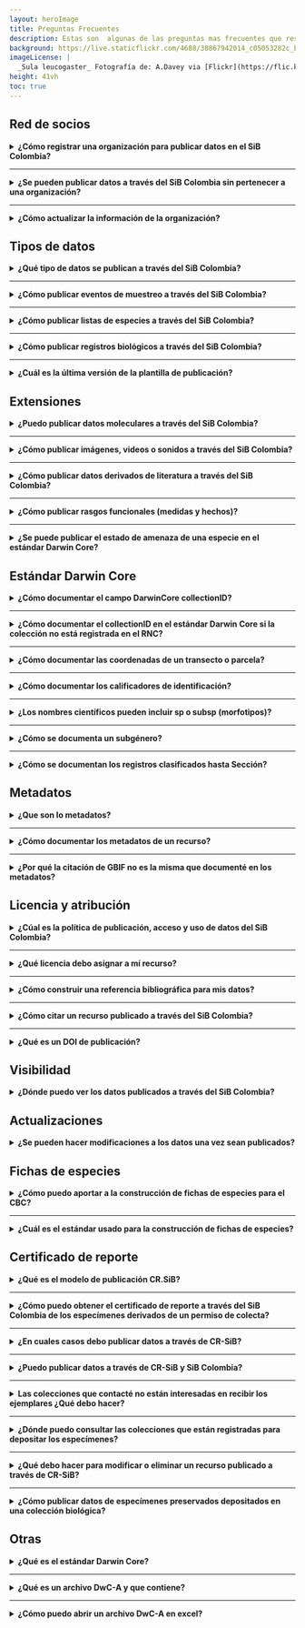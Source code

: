 ```yaml
---
layout: heroImage
title: Preguntas Frecuentes
description: Estas son  algunas de las preguntas mas frecuentes que respondemos desde el SiB Colombia.
background: https://live.staticflickr.com/4688/38867942014_c05053282c_b.jpg
imageLicense: |
  _Sula leucogaster_ Fotografía de: A.Davey via [Flickr](https://flic.kr/p/22dCn2h)
height: 41vh
toc: true
---
```


## Red de socios

 <details>
    <summary markdown="span"><B>¿Cómo registrar  una organización para publicar datos en el SiB Colombia?</B></summary>
    
<br>
Para registrar su organización en el SiB Colombia y comenzar un proceso de publicación diligencie el siguiente <a href="/compartir/registro">formulario</a>. La información registrada aquí nos permitirá contar con información básica sobre su organización y el tipo de datos a publicar. Una vez validemos la información consignada, enviaremos las credenciales para ingresar a la plataforma de publicación. Si tiene dudas sobre el proceso comuníquese directamente a sib@humboldt.org.co.
    </details>

___

<details>
    <summary markdown="span"><b>¿Se pueden publicar datos a través del SiB Colombia sin pertenecer a una organización?</b></summary>
    
<br>
El SiB Colombia es una red de organizaciones, si desea publicar datos sobre biodiversidad y no pertenece a una organización, puede contactar un grupo de investigación en una universidad, red o asociación de especialistas, para que respalden su publicación como organización. También puede hacer uso de plataformas de ciencia ciudadana como <a href= "https://play.google.com/store/apps/details?id=edu.cornell.birds.ebird&hl=es_419" target="_blank">eBird</a> o <a href="https://play.google.com/store/apps/details?id=org.inaturalist.android&hl=es_419" target="_blank">iNaturalist</a>, los datos que se publican a través de estas plataformas eventualmente serán visibles en el
<a href="/data">SiB Colombia</a> y <a href="https://www.gbif.org/" target="_blank">GBIF</a>. </details>

___

<details>
    <summary markdown="span"><b>¿Cómo actualizar la información de la organización?</b></summary>
    
<br>
Envíe un correo a <a href="mailto:sib@humboldt.org.co">sib@humboldt.org.co</a> indicando la intención de actualizar la información de la organización e indicando los campos que desea actualizar.</details>


## Tipos de datos

 <details>
    <summary markdown="span"><b>¿Qué tipo de datos se publican a través del SiB Colombia?</b></summary>
    
<br>
Conoce más sobre los tipos de datos que se pueden publicar a través del SiB Colombia en el siguiente <a href="/compartir/tipos-de-datos">enlace</a>.</details>

___


<details>
 <summary markdown="span"><b>¿Cómo publicar eventos de muestreo a través del SiB Colombia?</b></summary>
    
<br>
Conoce el modelo, procesos, herramientas y mejores prácticas para publicar datos e información a través del SiB Colombia, los cuales puedes consultar en la <a href="/compartir/guia-para-publicar">Guía para la publicación de datos e información</a>.
Encuentra información adicional sobre la publicación de los eventos de muestreo en el siguiente <a href="/compartir/tipos-de-datos#eventos-de-muestreo">enlace</a>.
</details>

___


 <details>
    <summary markdown="span"><b>¿Cómo publicar listas de especies  a través del SiB Colombia?</b></summary>
    
<br>
Conoce el modelo, procesos, herramientas y mejores prácticas para publicar datos e información a través del SiB Colombia, los cuales puedes consultar en la <a href="/compartir/guia-para-publicar">Guía para la publicación de datos e información</a>.
Encuentra información adicional sobre la publicación de listas de especie en el siguiente <a href="/compartir/tipos-de-datos#listas-de-especies">enlace</a>.
    </details>
    
___


<details>
  <summary markdown="span"><b>¿Cómo publicar registros biológicos a través del SiB Colombia?</b></summary>
    
<br>
Conoce el modelo, procesos, herramientas y mejores prácticas para publicar datos e información a través del SiB Colombia, los cuales puedes consultar en la <a href="/compartir/guia-para-publicar">Guía para la publicación de datos e información</a>. En la guía conocerás las rutas para la publicación de los datos (Ruta A. Publicación de datos voluntaria y Ruta B. Publicación de datos por permiso de recolección). 
    
Para la publicación de registros biológicos debes tener en cuenta lo siguiente que pueden corresponder a observaciones o registros asociados a colecciones biológicas. En la <a href="/recursos/plantillas-dwc#registros-biológicos">plantilla de publicación</a> de registros biológicos podrás ver los elementos obligatorios según el tipo de publicación.  
</details>

___


<details>
  <summary markdown="span"><b>¿Cuál es la última versión de la plantilla de publicación?</b></summary>
    
<br>
La última versión de las plantillas  de publicación para registros biológicos, listas y eventos de muestreo, se encuentra disponibles en el siguiente <a href="/recursos/plantillas-dwc#registros-biológicos">enlace</a>, donde también puede revisar las versiones anteriores de cada plantilla.
    </details>
    
## Extensiones

 <details>
  <summary markdown="span"><b>¿Puedo publicar datos moleculares a través del SiB Colombia?</b></summary>
    
<br>
Puede publicar datos basados en secuencias a través del SiB Colombia, ya sea como registros biológicos, listas de especies o eventos de muestreo.

En primer lugar debe determinar el tipo de publicación para sus datos moleculares:

<ul>
 <li>Si sus datos contienen evidencia de organismos identificados (por taxones) en un momento y lugar determinados, puede elegir un evento de muestreo o un conjunto de datos de ocurrencia.</li>
  <li>Si sus datos contienen un inventario de evidencia de organismos identificados (por taxones) en un contexto dado (por ejemplo, geográfico o temático), puede elegir un conjunto de datos de lista de especies.</li>
</ul>
    
Tenga en cuenta que para relacionar los datos con las secuencias en sí, debe compartir el enlace a la secuencia en Genbank u otra base de datos de secuencia de nucleótidos relevante, para esto puede usar el elemento Darwin Core <a href="https://dwc.tdwg.org/terms/#dwc:associatedSequences" target="_blank">associatedSequences</a> o a través de la extensión de Amplificación <a href="http://rs.gbif.org/extension/ggbn/amplification.xml" target="_blank">GGBN</a>.
    </details>
    
___


<details>
    <summary markdown="span"><B>¿Cómo publicar imágenes, videos o sonidos a través del SiB Colombia?</B></summary>
    
<br>
Si lo que deseas es publicar imágenes asociadas a un registro biológico debes seguir estos pasos:


<ol>
<li>Publica tus fotografías en un repositorio de imágenes, aquí incluimos algunas recomendaciones. 
    <ul>
<li><a href="https://www.flickr.com/" target="_blank">flickr</a>
  <ul>
      <li>Opción de almacenamiento gratuito</li>
<li>Limitado a 1000 fotografías</li>
<li>Ejemplo: <a href="https://www.flickr.com/photos/98788120@N02/" target="_blank">https://www.flickr.com/photos/98788120@N02/</a></li>
        </ul>
  </li>
<li><a href="https://commons.wikimedia.org/wiki/Portada?uselang=es" target="_blank">Wikimedia Commons</a> 
    <ul>
<li>fotografías ilimitadas</li>
<li>Sobre las galerías: <a href="https://commons.wikimedia.org/wiki/Commons:Galleries" target="_blank">https://commons.wikimedia.org/wiki/Commons:Galleries</a></li>
<li>Ejemplo galería: <a href="https://commons.wikimedia.org/wiki/London" target="_blank">https://commons.wikimedia.org/wiki/London</a></li>
</ul>
  </li>
    <li><a href="https://archive.org/about/" target="_blank">Internet Archive</a>
        <ul>
<li>fotografías ilimitadas</li>
<li>Sobre las colecciones:<a href="https://help.archive.org/hc/en-us/articles/360017502272-How-to-request-a-collection-" target="_blank">https://help.archive.org/hc/en-us/articles/360017502272-How-to-request-a-collection-</a> </li>
<li>Ejemplo colecciones:<a href="https://archive.org/details/cmpuj" target="_blank">https://archive.org/details/cmpuj</a> </li>
</ul>
  </li>
    <li><a href="https://www.smugmug.com/" target="_blank">SmugMug</a>
        <ul>
<li>El almacenamiento está sujeto a pago, puede consultar <a href="https://www.smugmug.com/plans" target="_blank">aquí</a> los planes disponibles</li>
<li>Almacenamiento ilimitado en cualquier plan</li>
    </ul>
      </li>

Ten en cuenta que para poder visualizar tus fotos en Portales de datos Nacionales e internacionales es necesario que al compartir la imagen, la URL estática cuente con el formato de la imagen (jpg, png entre otros).
    Ejemplo Imagen: ("<a href="https://farm1.staticflickr.com/966/41777088842_ae24e9bb55_h.jpg" target="_blank">https://farm1.staticflickr.com/966/41777088842_ae24e9bb55_h.jpg</a>").
   </ul></li>
      <li>Documenta la extensión <a href="/recursos/plantillas-dwc#extensiones">Multimedia Simple</a> del estándar Darwin Core para la publicación de imágenes, videos y sonidos. <a href="https://ipt.biodiversidad.co/sibm/archive.do?r=anadarko_colombia_002&v=1.1" target="_blank">Aquí</a> encontrarás un ejemplo del uso de la extensión de Simple Multimedia en una publicación.</li>
      <li>Cuando te comuniques con el SiB Colombia (<a href="mailto:sib@humboldt.org.co">sib@humboldt.org.co</a>) para comenzar tu proceso de publicación no olvides mencionar que deseas compartir imágenes, te daremos las indicaciones que haga falta para la publicación.</li>
</ol>
</details>

___

<details>
    <summary markdown="span"><B>¿Cómo publicar datos derivados de literatura a través del SiB Colombia?</B></summary>

<br>
Para publicar datos derivados de información secundaria (libros, tesis de grado, artículos, etc.) en el estándar Darwin Core (DwC) se requiere de unos elementos particulares para que los datos se puedan asociar a las fuentes de información, permitiendo la atribución y rastreo de todas las fuentes. 

En el siguiente documento encontrarás una guía para la publicación de este tipo de datos.
      <ul>
        <li> <a href="http://repository.humboldt.org.co/bitstream/handle/20.500.11761/35330/Lineamientos%20para%20registros%20de%20literatura-Repo.pdf?sequence=1&isAllowed=y" target="_blank">Lineamientos para la estructuración de registros biológicos derivados de literatura</a>.</li>  
      </ul>
    </details>

___

<details>
  <summary markdown="span"><B>¿Cómo publicar rasgos funcionales (medidas y hechos)?</B></summary>

<br>
Para publicar medidas o rasgos funcionales asociados a un registros biológico, debes documentar la extensión <a href="/recursos/plantillas-dwc#extensiones">Medidas o hechos</a>  del estándar Darwin Core.  

<ul>
        <li> <a href="https://ipt.biodiversidad.co/sib/archive.do?r=herpetofauna-y-avifauna-de-villeta-guaduas-cundinamarca&v=2.2" target="_blank">Aquí encontrarás</a> un ejemplo del uso de la extensión de Medidas y Hechos en una <a href="https://doi.org/10.15472/uqcsnp" target="_blank">publicación</a>.</li>  
      </ul>
</details>

___


<details>
  <summary markdown="span"><B>¿Se puede publicar el estado de amenaza de una especie en el estándar Darwin Core?</B></summary>
    
<br>
En las listas de especies la categoría de amenaza se documenta en la extensión <a href="/recursos/plantillas-dwc#extensiones">Distribución de especies</a>  estándar Darwin Core, en el elemento <B>threatStatus</B>, el cual cuenta con un <a href="https://tools.gbif.org/dwca-validator/vocabulary.do?id=http://rs.gbif.org/vocabulary/iucn/threat_status/" target="_blank">vocabulario controlado</a> para su documentación, que corresponde con las categorías de amenaza establecidas por la Unión Internacional para la Conservación de la Naturaleza - IUCN.
    </details>


## Estándar Darwin Core

 <details>
  <summary markdown="span"><B>¿Cómo documentar el campo DarwinCore collectionID?</B></summary>

<br>
Busque su colección en la lista de colecciones biológicas disponible en el Registro Nacional de Coleccciones Biológicas (RNC) y de acuerdo al número asignado documente en este campo “RNC:” + número de la colección. 

<ul>
 <li><b>Ejemplo: </b>Para documentar el elemento <i>collectionID</i> del Herbario Federico Meden Bogotá: RNC:004 
<br>
<img src="https://raw.githubusercontent.com/gbif/hp-colombian-biodiversity/master/compartir/Imagenes/PreguntaFrecuente1.PNG" width=400></li>
</ul>
</details>

___


<details>
  <summary markdown="span"><B>¿Cómo documentar el collectionID en el estándar Darwin Core si la colección no está registrada en el RNC?</B></summary>
    
<br>
Puede usar otros identificadores de la colección de la que procede el registro. Para especímenes; la práctica recomendada es utilizar el identificador de un índice de colección tal como el Índice de Colecciones de Biodiversidad disponible en: <a href="https://www.gbif.org/grscicoll" target="_blank">https://www.gbif.org/grscicoll</a>

<ul>
    <li><B>Ejemplo: </B>Para documentar el elemento collectionID de las “Colecciones Biológicas Universidad CES”, hay dos opciones:</li>
    <ul>
    <li><a href="http://grscicoll.org/institutional-collection/colecciones-biol%C3%B3gicas-de-la-universidad-ces-ornithology" target="_blank">http://grscicoll.org/institutional-collection/colecciones-biol%C3%B3gicas-de-la-universidad-ces-ornithology</a></li>
    <li><a href="http://grbio.org/institutional-collection/colecciones-biol%C3%B3gicas-de-la-universidad-ces-ornithology" target="_blank">http://grbio.org/institutional-collection/colecciones-biol%C3%B3gicas-de-la-universidad-ces-ornithology</a></li>
    </ul>   
    </ul>     
    </details>

___


 <details>
  <summary markdown="span"><B>¿Cómo documentar las coordenadas de un transecto o parcela?</B></summary>

<br>
Para la documentación de las coordenadas de un transecto hay dos opciones:
    <ol>  
<li>Documentar en los elementos decimalLatitude y decimalLongitude las coordenadas del punto medio del transecto y el elemento footprintWKT con las coordenadas iniciales y finales del transecto por ejemplo: LINESTRING (2.80151 51.28597, 2.61749 51.53950) donde indicas la geometría (LINESTRING=transecto, POLYGON=parcela) seguido de las coordenadas de cada punto del área de muestreo ( dos pares de coordenadas para transectos; mínimo cuatro pares de coordenadas para parcelas)</li>
      <li>Documentar en los elementos decimalLatitude y decimalLongitude las coordenadas del inicio del transecto y el elemento footprintWKT con las coordenadas iniciales y finales del transecto de acuerdo a las indicaciones dadas anteriormente.</li>
    </ol>
    
Más información sobre el elemento  footprintWKT  en <a href="https://classroom.oceanteacher.org/mod/lesson/view.php?id=7699&pageid=342&startlastseen=yes" target="_blank">https://classroom.oceanteacher.org/mod/lesson/view.php?id=7699&pageid=342&startlastseen=yes</a>
    </details>

___
 
 <details>
  <summary markdown="span"><B>¿Cómo documentar los calificadores de identificación?</B></summary>

<br>
Los calificadores de una identificación cómo "cf." y "aff." usados para expresar las dudas del determinador sobre la identificación, se documentan en el elemento <b>identificationQualifier</b>  del estándar Darwin Core.
    <ul>
<li><b>Ejemplo 1:</b> Para la determinación "Quercus aff. agrifolia var. oxyadenia", el calificador de la identificación sería: aff. agrifolia var. oxyadenia, con valores acompañantes "Quercus" en Género, "agrifolia" en Epíteto específico. Con  "oxyadenia" en Epíteto infraspecífico, y "Variedad" en Categoría taxonómica.</li>
<li><b>Ejemplo 2:</b> Para la determinación "cf. Sparassidae", el Calificador de la identificación sería: cf. Sparassidae, con los valores acompañantes "Araneae" en orden, "Araneae" en nombre científico y "Orden" en Categoría taxonómica.</li>
        </ul>
    </details>
    
___

<details>
  <summary markdown="span"><B>¿Los nombres científicos pueden incluir sp o subsp (morfotipos)?</B></summary>
    
<br>
No, esto corresponde a la categoría taxonómica original del taxón y en el estándar Darwin Core se destina el elemento verbatimTaxonRank para la documentación de esta información.
<ul>
<li><b>Ejemplo:</b> Para la determinación “Carollia sp.”, la categoría original del taxón (verbatimTaxonRank)  sería: “sp.”, con el valor de “Carollia” en Género.</li>
    </ul>
</details>

___

<details>
  <summary markdown="span"><B>¿Cómo se documenta un subgénero?</B></summary>
    
<br>
El estándar Darwin Core  cuenta con el elemento <i>subgenus</i> para documentar el subgénero como parte de la taxonomía superior de un registro o un taxón, este se documenta incluyendo el género para evitar confusión con homonimias.  

 <ul>
<li><b>Ejemplo:</b> Género (Subgénero): Philodendron (Pteromischum), con el valor "Philodendron (Pteromischum)" en nombre científico.</li>
    </ul>
    </details>
    
___


<details>
  <summary markdown="span"><B>¿Cómo se documentan los registros clasificados hasta Sección?</B></summary>
    
<br>
El estándar Darwin Core no cuenta con un campo específico para documentar los registros clasificados hasta la categoría de sección. Para documentarlo correctamente coloque el nombre completo (con el acrónimo sect.) en nombre científico, el género al que pertenece en el campo género y con la categoría “Sección” en Categoría taxonómica.
 <ul>
<li><b>Ejemplo:</b> Para la determinación "Anthurium sect. Calomystrium", coloque "Anthurium" en Género, "Anthurium sect. Calomystrium" en nombre científico y "Sección" en Categoría taxonómica.</li>
        </ul>
</details>


## Metadatos


 <details>
  <summary markdown="span"><B>¿Que son lo metadatos?</B></summary>

<br>
Los metadatos son información de contexto sobre los datos a publicar, para las publicaciones a través del SiB Colombia se cuenta con 12 secciones para documentar los metadatos, que incluyen:
<ol>
<li>Metadatos Básicos</li>
<li>Cobertura Geográfica</li>
<li>Cobertura Taxonómica</li>
<li>Cobertura Temporal</li>
<li>Palabras Clave</li>
<li>Partes Asociadas</li>
<li>Datos del Proyecto</li>
<li>Métodos de Muestreo</li>
<li>Referencias</li>
<li>Datos de la Colección</li>
<li>Enlaces Externos</li>
<li>Metadatos Adicionales</li>
    </ol>
En el siguiente enlace encontrarás un  <a href="https://www.youtube.com/watch?v=9WkH9hoHc8wde" target="_blank">video tutorial</a> de cómo documentar los metadatos a través de la <a href="https://ipt.biodiversidad.co/sib/" target="_blank">herramienta de publicación IPT</a> y en este <a href="/formacion/laboratorios/IPT_Metadatos">enlace</a> la práctica de documentación de metadatos del Ciclo de Formación Virtual.
    </details>

___


<details>
  <summary markdown="span"><B>¿Cómo documentar los metadatos de un recurso?</B></summary>

<br>
En el siguiente enlace encontrarás un  <a href="https://www.youtube.com/watch?v=9WkH9hoHc8wde" target="_blank">video tutorial</a> de cómo documentar los metadatos a través de la <a href="https://ipt.biodiversidad.co/sib/" target="_blank">herramienta de publicación IPT</a>.
</details>

___


 <details>
  <summary markdown="span"><B>¿Por qué la citación de GBIF no es la misma que documenté en los metadatos?</B></summary>

<br>
En los metadatos de la publicación, las instituciones pueden proporcionar un texto recomendado para la citación de los conjuntos de datos publicados a través del SiB Colombia, y algunos optan por proporcionar información de citas en formato de texto libre. 
    

Para el Portal de datos de GBIF, el uso de citas de texto libre puede generar problemas para proporcionar una citación adecuada para el uso de los datos, debido a las malas prácticas en la construcción de las citas, información faltante, problemas de codificación, etc. Por este motivo la plataforma de GBIF  sobrescribe la citación, usando un estándar incorporado en la herramienta de publicación IPT desde el 2015, que provee una forma estandarizada y consistente para la citación de los recursos.

Sin embargo, en la publicación desde el IPT y el Portal de Datos del SiB Colombia, la citación corresponderá a la que el publicador documentó en los metadatos del recurso, independientemente si está se hizo en texto libre o usando la citación recomendad de GBIF.

Para más información sobre esta duda diríjase a la sección de preguntas frecuentes de GBIF  <a href="https://www.gbif.org/faq?q=citation" target="_blank">aquí</a>.
    </details>

## Licencia y atribución

 <details>
  <summary markdown="span"><B>¿Cúal es la política de publicación, acceso y uso de datos del SiB Colombia?</B></summary>

<br>
Para más información consulte el siguiente <a href="http://repository.humboldt.org.co/bitstream/handle/20.500.11761/35130/PoliticaPublicacionAccesoUso_SiBColombia_v1.pdf?sequence=4&isAllowed=y" target="_blank">enlace</a>  donde encontrará un documento detallado sobre el tema.
    </details>

___

 <details>
  <summary markdown="span"><B>¿Qué licencia debo asignar a mí recurso?</B></summary>
    
<br>
Consulte los siguientes enlaces que lo ayudarán a decidir cuál es la mejor licencia para la publicación de sus datos. 
    <ol>
<li><a href="http://repository.humboldt.org.co/bitstream/handle/20.500.11761/35033/InfografiaCC.pdf?sequence=1&isAllowed=y" target="_blank">Infografía Crear Compartir Transformar - SiB Colombia</a></li>
<li><a href="http://repository.humboldt.org.co/bitstream/handle/20.500.11761/35035/licencias-SiB-baja.pdf?sequence=1&isAllowed=y" target="_blank">Licencias para publicar a través del SiB Colombia - Creative Commons</a></li>
    </ol>
    
</details>
    
___


<details>
  <summary markdown="span"><B>¿Cómo construir una referencia bibliográfica para mis datos?</B></summary>
    
<br>
La herramienta de publicación en la sección de referencias, cuenta con una opción de generación de cita automática. Esta opción toma la información documentada en los metadatos, como el título, creadores del recurso, organización, etc. para crear la cita. A continuación puedes ver un ejemplo.
<img src="https://raw.githubusercontent.com/gbif/hp-colombian-biodiversity/master/compartir/Imagenes/PreguntaFrecuente2.jpg" width=800>

Si su interés es generar su propia cita. No olvide desactivar la generación automática en los metadatos. La siguiente es una sugerencia para la construcción de la cita.

<i>Nombre organización (fecha de primera publicación). Título del recurso, número de registros en la publicación, aportados por: Proveedor de metadatos, Curador de la coleccción, Contacto del recurso, En línea, enlace al DOI de la publicación o enlace al IPT,  última versión publicada (actualizado el: fecha de actualización)</i>
     <ul>
<li><b>Ejemplo:</b><i>Universidad del Valle (2017). Colección de mamíferos de la Universidad del Valle, 5739 registros, aportados por Giraldo-López, A.(Proveedor de los Metadatos), Murillo García O.E.(Curador de la colección, Contacto del recurso, Proveedor de los Metadatos), Arenas, D. & Ruano, L,(Creador del recurso), En línea, <a href="http://doi.org/10.15472/jzume7" target="_blank">http://doi.org/10.15472/jzume7</a>, versión 7.2. (actualizado el 12/09/2018).</i></li>
    </ul>
Se recomienda que las partes (personas e instituciones) involucradas en la generación de los datos sean reconocidas en los metadatos, idealmente como <b>creadores del recurso</b> en la sección de metadatos básicos (si se consideran autores del recurso) o en <b>partes asociadas</b> (si estuvieron involucradas en la generación del recurso pero no se consideran autores).

</details>

___


<details>
  <summary markdown="span"><B>¿Cómo citar un recurso publicado a través del SiB Colombia?</B></summary>
    
<br>
Si usaste los datos de un recurso publicado a través del SiB Colombia, puedes citar buscando la sección <b>¿Cómo referenciar?</b> en los metadatos del recurso, ahí encontrarás la cita según lo definió el publicador de los datos. La recomendación es siempre incluir el DOI del recurso en la citación.

Recurso: Tití Gris (Saguinus leucopus) en remanentes de bosque de los departamentos de Caldas y Antioquia

Citación: <i>Valencia L M (2017): Tití Gris (Saguinus leucopus) en remanentes de bosque de los departamentos de Caldas y Antioquia. v2.0. Asociación Primatológica Colombiana. Dataset/Occurrence.</i><a href="http://doi.org/10.15472/hqsgcu" target="_blank">http://doi.org/10.15472/hqsgcu</a>
    </details>
   
___

  <details>
  <summary markdown="span"><B>¿Qué es un DOI de publicación?</B></summary>

<br>
DOI es la sigla para Digital Object Identifier (Objeto de identificación digital), y consiste en un enlace permanente y abreviado que permite identificar un contenido electrónico, en este caso un recurso publicado a través del SiB Colombia. Todos los recursos publicados a través del SiB Colombia tienen asignados un DOI proporcionado por la agencia de registro <a href="https://datacite.org/" target="_blank">Datacite</a>. 
<br>
Beneficios de la asignación de un DOI a la publicación:
  <ul>
<li>Permite localizar fácilmente el recurso publicado desde la citación</li>
<li>Permite el rastreo del uso de los datos asociados al recurso</li>
    </ul>    
    </details>


## Visibilidad

 <details>
  <summary markdown="span"><B>¿Dónde puedo ver los datos publicados a través del SiB Colombia?</B></summary>

<br>
Los datos dispuestos a través del SiB Colombia son visibles y pueden ser consultados a través de las siguientes instancias. 

<ul>
    <li><B>Canales de participación del SiB Colombia:</B></li>
    <ul>
    <li><a href="/data" >Portal de datos</a></li>
    <li><a href="https://listas.biodiversidad.co/" target="_blank">Listas de especies</a></li>
    </ul>   
    <li><B>Portales internacionales:</B></li>
    <ul>
    <li><a href="https://www.gbif.org/" target="_blank">GBIF</a></li>
    <li><a href="https://obis.org/" target="_blank">OBIS</a></li>
    </ul>   
    </ul>     
    </details>

## Actualizaciones

 <details>
  <summary markdown="span"><B>¿Se pueden hacer modificaciones a los datos una vez sean publicados?</B></summary>
    
<br>
Sí, puedes agregar, corregir o eliminar información a nivel de datos y metadatos las veces que sea necesario. El IPT se encargará de versionar los cambios realizados en el recurso. El proceso es similar al de publicación, ya que involucra la carga de un nuevo archivo con la versión más reciente de los datos y la edición de metadatos. 

Recuerda que si cuentas con credenciales del SiB Colombia en el IPT, puedes acceder al recurso y realizar los cambios, al final debes notificar al SiB Colombia sobre la actualización para proceder con la publicación.
   </details>




## Fichas de especies

 <details>
  <summary markdown="span"><B>¿Cómo puedo aportar a la construcción de fichas de especies para el CBC?</B></summary>
    
<br>
Para aportar a la construcción de una ficha, debe enviar un correo a sib@humboldt.org.co indicando su intención y una lista en excel de las especie(s) para las cuales desea aportar ficha, para mas información diríjase al <a href="/compartir/guia-para-publicar#ruta-c-publicación-de-fichas-de-especies" target="_blank">enlace</a>. Después de esto, el equipo coordinador lo guiará en los siguientes pasos:
<ol>
        <li>Documentación de fichas en la <a href="/recursos/plantillas-plinian-core">plantilla</a></li>
        <li>Acceso a editor y capacitación en el uso de la herramienta</li>
      </ol>
    </details>

___


<details>
  <summary markdown="span"><B>¿Cuál es el estándar usado para la construcción de fichas de especies?</B></summary>
    
<br>
Plinian Core es el estándar que tiene por objeto facilitar el intercambio de información sobre especies y taxones superiores. El principal potencial de dicho estándar es la flexibilidad a la hora de representar esta información, pudiendo cada institución tener su propio Perfil de Aplicación, el cual tiene que cumplir las reglas marcadas pro el Modelo Abstracto . De esta forma se puede ajustar a las necesidades específicas de cada organización. Están incluidos todo tipo de términos relacionados con las características y rasgos de un taxón (biológicos o no).

Consulte más acerca del estándar en el nodo de <a href="https://www.gbif.es/proyecto/plinian-core/" target="_blank">España para GBIF</a> y en el <a href="https://github.com/tdwg/PlinianCore/wiki/About" target="_blank">repositorio de GitHub de TDWG</a> para el estándar.
</details>

## Certificado de reporte

 <details>
  <summary markdown="span"><B>¿Qué es el modelo de publicación CR.SiB?</B></summary>
    
<br>
El SiB Colombia facilita la publicación de múltiples datos, entre ellos los datos asociados a permisos de recolección de especímenes de especies silvestre de acuerdo a los Decretos 1376 y 3016 de 2013 hoy compilados en el decreto 1076 de 2015, mediante el modelo transicional se hace posible la publicación de estos datos.
    </details>
    
___

<details>
  <summary markdown="span"><B>¿Cómo puedo obtener el certificado de reporte a través del SiB Colombia de los especímenes derivados de un permiso de colecta?</B></summary>

<br>
En este <a href="/compartir/guia-para-publicar">enlace</a> podrás encontrar información sobre los pasos a seguir para la publicación de datos asociados a permisos de recolección (ruta B).    
</details>

___


 <details>
  <summary markdown="span"><B>¿En cuales casos debo publicar datos a través de CR-SiB?</B></summary>

<br>
A través de CR-SiB se realiza la publicación de los datos asociados y derivados de salidas de campo amparadas por un permiso de recolección o contrato de acceso a recursos genéticos, como parte de lo establecido en los Decretos 1376 y 3016 de 2013 hoy compilados en el decreto 1076 de 2015 y de acuerdo a lo establecido en los mismos, el titular del permiso deberá realizar la publicación de las colectas temporales y definitivas que hayan tenido lugar en la actividad de campo.
    </details>

___

<details>
  <summary markdown="span"><B>¿Puedo publicar datos a través de CR-SiB y SiB Colombia?</B></summary>

<br>
Sí, el Equipo Coordinador del SiB Colombia brinda el apoyo requerido a los titulares permisos de recolección que deseen publicar sus datos con los beneficios del modelo voluntario, lo anterior garantizando el cumplimiento de la norma y la expedición del certificado de publicación
</details>

___

<details>
  <summary markdown="span"><B>Las colecciones que contacté no están interesadas en recibir los ejemplares ¿Qué debo hacer?</B></summary>

<br>
Para estos casos es necesario contactarse con el equipo del Registro Único Nacional de Colecciones, quienes le indicarán al titular del permiso la disposición final que deben darle a los especímenes que no fueron recibidos en ninguna colección biológica
    </details>

___

  <details>
  <summary markdown="span"><B>¿Dónde puedo consultar las colecciones que están registradas para depositar los especímenes?</B></summary>

<br>
El listado de colección registradas ante el Registro Único Nacional de Colecciones coordinado por el Instituto Humboldt, lo puede encontrar en: <a href="http://rnc.humboldt.org.co/" target="_blank">http://rnc.humboldt.org.co/</a>
    </details>

___

<details>
  <summary markdown="span"><B>¿Qué debo hacer para modificar o eliminar un recurso publicado a través de CR-SiB?</B></summary>
    
<br>
Las publicaciones realizadas a través de CR.SiB no pueden ser eliminadas ni modificadas con el ánimo de garantizar la trazabilidad de la información ante la autoridad ambiental, sin embargo es posible anularlas. Para este proceso es necesario ponerse en contacto con el Equipo Coordinador del SiB Colombia a través del correo sib@humboldt.org.co suministrando la siguiente información: 

 <ul>
        <li>Titular del permiso: [Nombre del titular del permiso]</li>
        <li>Identificación del titular: [NIT. o CC. del titular del permiso]</li>
        <li>Número del permiso: [Número del permiso que ampara la publicación]</li>
     <li>Autoridad ambiental:  [Nombre de la AA que otorgó el permiso]</li>
        <li>Nombre de la publicación: [Título asignado a la publicación]</li>
        <li>Número del certificado: [Número del certificado de la publicación]</li>
        <li>URL: [Enlace web a la publicación]</li>
  </ul>    
</details>

___

 <details>
  <summary markdown="span"><B>¿Cómo publicar datos de especímenes preservados depositados en una colección biológica?</B></summary>
    
<br>
Las colecciones biológicas son quienes custodian y mantienen los especímenes colectados y preservados, por eso solo estas pueden publicarlos como especímenes preservados; mientras que quienes realizan la colecta - y no pertenecen a la colección- deben publicar la colecta como una observación humana y con suficiente información para conocer que el espécimen se depositó en una colección.

Si perteneces a una <B>entidad que colecta pero no posee una colección</B> sigue estas indicaciones: 
    <ol>
  <li><B>En los datos del recurso.</B></li>
    <ul>
        <li>Documentar el elemento <i>basisOfRecord</i> para todos los registros como “HumanObservation”.</li>
        <li>Documentar el elemento <i>type</i> como “Evento”.</li>
        <li>Documentar el elemento <i>disposition</i> como “En colección”, haciendo uso del vocabulario controlado de este elemento.</li>
        <li>Documentar el campo <i>preparations</i> como “Colecta Definitiva” seguido por el tipo de preparación.</li>
        <li>Documentar el elemento <i>collectionCode</i> con el código de la colección donde se depositaron los especímenes.</li>
        <li>Si la colección ya le entregó el número de catálogo definitivo del espécimen en la colección. Documentar el elemento <i>catalogNumber</i> con el número asignado en la colección. Sino es el caso deje este elemento vacío.</li>
        <li>Documentar el elemento <i>datasetID</i> con la información del permiso de recolección</li>
      </ul> 
  <li><B>En los metadatos del recurso.</B></li>
        <ul>
        <li>Metadatos básicos: Documentar <i>Subtipo</i> como “Observación”.</li>
        <li>Palabras clave: “PERMISO_COLECTA”</li>
        <li>Métodos de muestreo: Incluir los pasos para la preservación de los especímenes y su disposición en la colección biológica.</li>
        <li>Datos de la colección: Documentar todas las colecciones donde haya depositado los especímenes, de acuerdo al <a href="http://rnc.humboldt.org.co/admin/index.php/registros/colecciones" target="_blank">Registro Nacional de Colecciones</a>.</li>
      </ul>
</ol>

Si por el contrario, perteneces a una colección biológica sigue estas indicaciones: 
<ol>
  <li><B>En los datos del recurso.</B></li>
    <ul>
        <li>Documentar el elemento <i>basisOfRecord</i> para todos los registros como “PreservedSpecimen”.</li>
        <li>Documentar el elemento <i>type</i> como “Objeto físico”.</li>
        <li>Documentar el elemento <i>collectionCode</i> con el código de la colección donde se depositaron los especímenes. </li>
        <li>Documentar el elemento <i>collectionID</i> con el código del Registro Nacional de colecciones de la siguiente forma: RNC:005</li>
        <li>Documentar el elemento <i>catalogNumber</i> con el número asignado en la colección. Este elemento no puede estar vacío. Si aún no se ha catalogado puede registrar un número de catálogo provisional y actualizar la publicación una vez tenga los número de catálogo definitivos.</li>
        <li>Documentar el elemento <i>datasetID</i> con la información del permiso de marco de recolección o la amnistía de la colección</li>
      </ul>
  <li><B>En los metadatos del recurso.</B></li>
    <ul>
        <li>Metadatos básicos: Documentar Subtipo como “Ejemplar”.</li>
        <li>Palabras clave: “Colección biológica, PERMISO_COLECTA”</li>
        <li>Datos de la colección: Documente la información de la colección de acuerdo al <a href="http://rnc.humboldt.org.co/admin/index.php/registros/colecciones" target="_blank">Registro Nacional de Colecciones</a>.</li>
      </ul>
</ol>
</details>


## Otras

 <details>
  <summary markdown="span"><B>¿Qué es el estándar Darwin Core?</B></summary>
    
<br>
Es uno de los estándares más consolidados y conocidos a nivel global y ofrece una estructura estable, directa y flexible para consolidar y compartir datos de biodiversidad de distintas fuentes. El Darwin Core fue desarrollado originalmente por la comunidad de Biodiversity Information Standards (antes TDWG: Taxonomic Data Working Group), como  un estándar de datos de biodiversidad desarrollado por una comunidad en evolución. 

Desempeña un papel fundamental al compartir, usar y reusar los datos de biodiversidad de libre acceso y en la actualidad representa cientos de millones de registros de presencia de especies disponibles. El Sistema de Información sobre Biodiversidad de Colombia - SiB Colombia, adopta principalmente el estándar Darwin Core para publicar datos primarios de biodiversidad. 
El Darwin Core consta de un glosario de 169 elementos que intenta facilitar la forma como se documentan y comparten los datos sobre biodiversidad. Para conocer con más detalle los elementos del estándar puedes revisar la Guía de referencia rápida del estándar Darwin Core, donde encontrarás la definición de los elementos y ejemplos de su documentación adaptados al marco nacional. 
    </details>
    
___


<details>
  <summary markdown="span"><B>¿Qué es un archivo DwC-A y que contiene?</B></summary>

<br>
Este es el formato de archivo de intercambio de datos más utilizado en la red GBIF, y consiste en un archivo comprimido que contiene:

 <ul>
    <li><B>Un archivo de datos de ocurrencia:</B> un archivo de datos separado por tabulaciones que contiene según el tipo de publicación, los registros (occurrence.txt), especies (taxon.txt) o eventos (event.txt), asociados a la publicación.</li>
    <li><B>Un archivo de metadatos, "eml.xml":</B> este archivo xml almacena toda la información que describe el contenido del conjunto de datos descargado.</li>
    <li><B>Un archivo de metadatos de descriptor, "meta.xml":</B> este archivo xml describe la estructura del archivo Darwin Core para que el software pueda procesar todo el archivo automáticamente.</li>
    <li><B>Archivos de extensiones:</B> Si la publicación contaba con extensiones Darwin Core, estas también se incluyen dentro del archivo DwC-A. El nombre del archivo varía según la extensión, algunos ejemplos son <B>multimedia.txt</B>, <B>measurementorfact.txt</B>, <B>description.txt</B>, <B>resourcerelationship.txt</B>, <B>distribution.txt.</B></li>
</ul>
</details>

___


 <details>
  <summary markdown="span"><B>¿Cómo puedo abrir un archivo DwC-A en excel?</B></summary>
    
<br>
Para abrir archivos de datos separados por tabuladores "<B>.txt</B>" mediante cualquier procesador de hoja de cálculo (por ejemplo, MS Excel, OpenOffice Calc) o software de base de datos de escritorio (por ejemplo, MS Access), importe los datos seleccionando las opciones "delimitado por tabulaciones", CSV, "archivo de texto" o cualquier opción similar. Si se le pide que seleccione un "estándar de codificación" o un "conjunto de caracteres", elija "Unicode, UTF-8". 
<br>
<B>NOTA:</B> No intente hacer doble clic en los archivos, ya que .txt es una extensión muy genérica y probablemente tendrá asociado un visor de texto genérico.
<br>
Si tiene curiosidad sobre el contenido de los archivos "<B>.xml</B>", normalmente pueden ser interpretados por los navegadores web: simplemente arrastre y suelte el archivo en una ventana del navegador web. Necesitará un software especial si, por algún motivo, desea editar estos archivos manualmente, aunque esto no es recomendado.
    </details>
